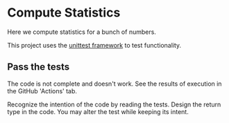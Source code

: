 # Compute Statistics

Here we compute statistics for a bunch of numbers.

This project uses the
[unittest framework](https://docs.python.org/3/library/unittest.html)
to test functionality.

## Pass the tests

The code is not complete and doesn't work.
See the results of execution in the GitHub 'Actions' tab.

Recognize the intention of the code by reading the tests.
Design the return type in the code.
You may alter the test while keeping its intent.
